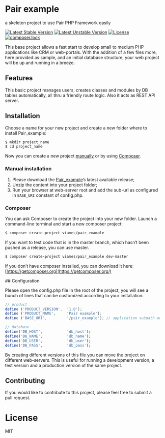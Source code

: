 # Pair example
a skeleton project to use Pair PHP Framework easily

[![Latest Stable Version](https://poser.pugx.org/viames/pair_example/v/stable)](https://packagist.org/packages/viames/pair_example)
[![Latest Unstable Version](https://poser.pugx.org/viames/pair_example/v/unstable)](https://packagist.org/packages/viames/pair_example)
[![License](https://poser.pugx.org/viames/pair_example/license)](https://packagist.org/packages/viames/pair_example)
[![composer.lock](https://poser.pugx.org/viames/pair_example/composerlock)](https://packagist.org/packages/viames/pair_example)

This base project allows a fast start to develop small to medium PHP applications like CRM or web-portals.
With the addition of a few files more, here provided as sample, and an initial database structure, your web project will be up and running in a breeze.

## Features
This basic project manages users, creates classes and modules by DB tables automatically, all thru a friendly route logic.
Also it acts as REST API server.

## Installation

Choose a name for your new project and create a new folder where to install Pair_example:

```bash
$ mkdir project_name
$ cd project_name
```
Now you can create a new project [manually](#manual-installation) or by using [Composer](#composer).

### <a name="manual-installation">Manual installation</a>

1. Please download the [Pair_example](https://github.com/Viames/Pair_example/releases)’s latest available release;
2. Unzip the content into your project folder;
3. Run your browser at web-server root and add the sub-url as configured in `BASE_URI` constant of config.php.

### <a name="composer">Composer</a>

You can ask Composer to create the project into your new folder.
Launch a command-line terminal and start a new composer project:

```bash
$ composer create-project viames/pair_example
```

If you want to test code that is in the master branch, which hasn’t been pushed as a release, you can use master.

```bash
$ composer create-project viames/pair_example dev-master
```

If you don’t have composer installed, you can download it here: [https://getcomposer.org](https://getcomposer.org/)

## Configuration

Please open the config.php file in the root of the project, you will see a bunch of lines that can be customized according to your installation.

~~~PHP
// product
define ('PRODUCT_VERSION',	'1.0');
define ('PRODUCT_NAME',		'Pair example');
define ('BASE_URI',			'/pair_example'); // application subpath on URL

// database
define('DB_HOST',			'db_host');
define('DB_NAME',			'db_name');
define('DB_USER',			'db_user');
define('DB_PASS',			'db_pass');
~~~

By creating different versions of this file you can move the project on different web-servers. This is useful for running a development version, a test version and a production version of the same project.

## Contributing

If you would like to contribute to this project, please feel free to submit a pull request.

# License

MIT
